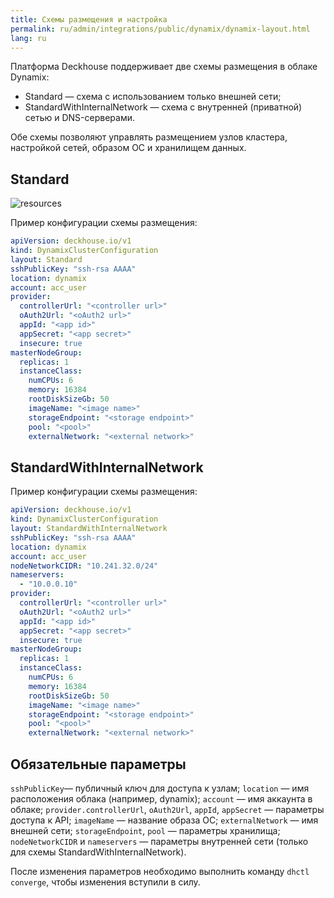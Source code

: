 ```yaml
---
title: Схемы размещения и настройка
permalink: ru/admin/integrations/public/dynamix/dynamix-layout.html
lang: ru
---
```


Платформа Deckhouse поддерживает две схемы размещения в облаке Dynamix:

- Standard — схема с использованием только внешней сети;
- StandardWithInternalNetwork — схема с внутренней (приватной) сетью и DNS-серверами.

Обе схемы позволяют управлять размещением узлов кластера, настройкой сетей, образом ОС и хранилищем данных.

## Standard

![resources](../../images/cloud-provider-dynamix/dynamix-standard.png)
<!--- Исходник: https://www.figma.com/design/T3ycFB7P6vZIL359UJAm7g/%D0%98%D0%BA%D0%BE%D0%BD%D0%BA%D0%B8-%D0%B8-%D1%81%D1%85%D0%B5%D0%BC%D1%8B?node-id=995-11150&t=otZZqfSEFGOobhfi-0 --->

Пример конфигурации схемы размещения:

```yaml
apiVersion: deckhouse.io/v1
kind: DynamixClusterConfiguration
layout: Standard
sshPublicKey: "ssh-rsa AAAA"
location: dynamix
account: acc_user
provider:
  controllerUrl: "<controller url>"
  oAuth2Url: "<oAuth2 url>"
  appId: "<app id>"
  appSecret: "<app secret>"
  insecure: true
masterNodeGroup:
  replicas: 1
  instanceClass:
    numCPUs: 6
    memory: 16384
    rootDiskSizeGb: 50
    imageName: "<image name>"
    storageEndpoint: "<storage endpoint>"
    pool: "<pool>"
    externalNetwork: "<external network>"
```

## StandardWithInternalNetwork

Пример конфигурации схемы размещения:

```yaml
apiVersion: deckhouse.io/v1
kind: DynamixClusterConfiguration
layout: StandardWithInternalNetwork
sshPublicKey: "ssh-rsa AAAA"
location: dynamix
account: acc_user
nodeNetworkCIDR: "10.241.32.0/24"
nameservers:
  - "10.0.0.10"
provider:
  controllerUrl: "<controller url>"
  oAuth2Url: "<oAuth2 url>"
  appId: "<app id>"
  appSecret: "<app secret>"
  insecure: true
masterNodeGroup:
  replicas: 1
  instanceClass:
    numCPUs: 6
    memory: 16384
    rootDiskSizeGb: 50
    imageName: "<image name>"
    storageEndpoint: "<storage endpoint>"
    pool: "<pool>"
    externalNetwork: "<external network>"
```

## Обязательные параметры

`sshPublicKey`— публичный ключ для доступа к узлам;
`location` — имя расположения облака (например, dynamix);
`account` — имя аккаунта в облаке;
`provider.controllerUrl`, `oAuth2Url`, `appId`, `appSecret` — параметры доступа к API;
`imageName` — название образа ОС;
`externalNetwork` — имя внешней сети;
`storageEndpoint`, `pool` — параметры хранилища;
`nodeNetworkCIDR` и `nameservers` — параметры внутренней сети (только для схемы StandardWithInternalNetwork).

После изменения параметров необходимо выполнить команду `dhctl converge`, чтобы изменения вступили в силу.
